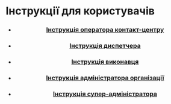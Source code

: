 
# Інструкції для користувачів

<center>

* ### [Інструкція оператора контакт-центру](cco-manual.md) 
* ### [Інструкція диспетчера]()
* ### [Інструкція виконавця]()
* ### [Інструкція адміністратора організації](admin_manual.md)
* ### [Інструкція супер-адміністратора]()
</center>
